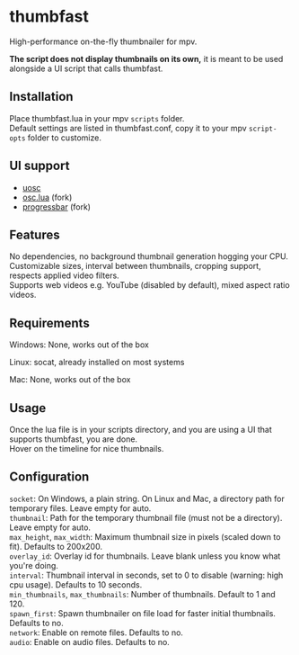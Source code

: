 # thumbfast
High-performance on-the-fly thumbnailer for mpv.

**The script does not display thumbnails on its own,** it is meant to be used alongside a UI script that calls thumbfast.

## Installation
Place thumbfast.lua in your mpv `scripts` folder.  
Default settings are listed in thumbfast.conf, copy it to your mpv `script-opts` folder to customize.

## UI support
- [uosc](https://github.com/tomasklaen/uosc)
- [osc.lua](https://github.com/po5/thumbfast/blob/vanilla-osc/player/lua/osc.lua) (fork)
- [progressbar](https://github.com/po5/thumbfast/blob/mpv-progressbar/build/progressbar.lua) (fork)

## Features
No dependencies, no background thumbnail generation hogging your CPU.  
Customizable sizes, interval between thumbnails, cropping support, respects applied video filters.  
Supports web videos e.g. YouTube (disabled by default), mixed aspect ratio videos.

## Requirements
Windows: None, works out of the box

Linux: socat, already installed on most systems

Mac: None, works out of the box

## Usage
Once the lua file is in your scripts directory, and you are using a UI that supports thumbfast, you are done.  
Hover on the timeline for nice thumbnails.

## Configuration
`socket`: On Windows, a plain string. On Linux and Mac, a directory path for temporary files. Leave empty for auto.  
`thumbnail`: Path for the temporary thumbnail file (must not be a directory). Leave empty for auto.  
`max_height`, `max_width`: Maximum thumbnail size in pixels (scaled down to fit). Defaults to 200x200.  
`overlay_id`: Overlay id for thumbnails. Leave blank unless you know what you're doing.  
`interval`: Thumbnail interval in seconds, set to 0 to disable (warning: high cpu usage). Defaults to 10 seconds.  
`min_thumbnails`, `max_thumbnails`: Number of thumbnails. Default to 1 and 120.  
`spawn_first`: Spawn thumbnailer on file load for faster initial thumbnails. Defaults to no.  
`network`: Enable on remote files. Defaults to no.  
`audio`: Enable on audio files. Defaults to no.
